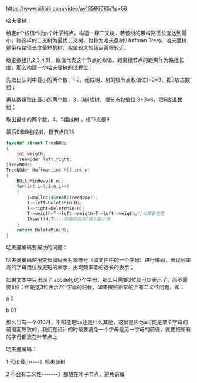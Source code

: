 https://www.bilibili.com/video/av18586085/?p=56

哈夫曼树：

给定n个权值作为n个叶子结点，构造一棵二叉树，若该树的带权路径长度达到最小，称这样的二叉树为最优二叉树，也称为哈夫曼树(Huffman Tree)。哈夫曼树是带权路径长度最短的树，权值较大的结点离根较近。

给定数组[1,2,3,4,5]，数值代表这个节点的权值，距离根节点的距离作为路径长度，那么构建一个哈夫曼树的过程位：

先取出队列中最小的两个数，1 2，组成树，树的根节点权值位1+2=3，把3放进数组；

再从数组取出最小的两个数，3，3组成树，根节点权值位 3+3=6，把6放进数组；

取出最小的两个数，4，5组成树 ，根节点是9

最后9和6组成树，根节点位15

```cpp
typedef struct TreeNOde
{
    int weigth;
    TreeNOde* left,right;
}TreeNOde;
TreeNOde* Huffman(int H[],int n)
{
    BUildMinHeap(H,n);
    for(int i=1;i<n;i++)
    {
        T=malloc(sizeof(TreeNOde));
        T->left=DeleteMin(H);
        T->right=DeleteMin(H);
        T->weigth=T->left->weigth+T->left->weigth;//计算新权值
        INsert(H,T);//将更新后的T插入最小堆
    }
    return DeleteMin(H);
}

```

哈夫曼编码要解决的问题：

哈夫曼编码使用变长编码表对源符号（如文件中的一个字母）进行编码，出现频率高的字母用位数更短的表示，出现频率低的选长的表示；

如果文本中只出现了 abcdefg这7个字母，那么只需要3位就可以表示了，而不需要8位；但是这3位表示7个字母的时候，如果按照正常的会有二义性问题，即：

a 0

b  01

那么当有一个010时，不知道是ba还是什么其他，这就是因为a可能是某个字母的前缀而导致的，我们在设计的时候要避免一个字母是另一字母的前缀，就要把所有的字母都放在叶节点上

哈夫曼编码：

1 代价最小----》哈夫曼树

2 不会有二义性-------》都放在叶子节点，避免前缀
